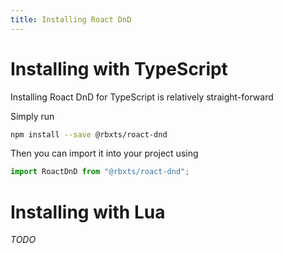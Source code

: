 ```yaml
---
title: Installing Roact DnD
---
```


# Installing with TypeScript
Installing Roact DnD for TypeScript is relatively straight-forward

Simply run
```bash
npm install --save @rbxts/roact-dnd
```

Then you can import it into your project using

```ts
import RoactDnD from "@rbxts/roact-dnd";
```

# Installing with Lua
_TODO_


